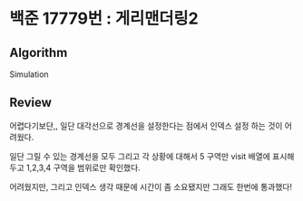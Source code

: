 # 백준 17779번 : 게리맨더링2

## Algorithm

Simulation

## Review

어렵다기보단,, 일단 대각선으로 경계선을 설정한다는 점에서 인덱스 설정 하는 것이 어려웠다.

일단 그릴 수 있는 경계선을 모두 그리고 각 상황에 대해서 5 구역만 visit 배열에 표시해두고 1,2,3,4 구역을 범위로만 확인했다.

어려웠지만, 그리고 인덱스 생각 때문에 시간이 좀 소요됐지만 그래도 한번에 통과했다!
